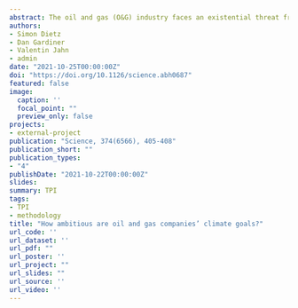 ```yaml
---
abstract: The oil and gas (O&G) industry faces an existential threat from the transition to a low-carbon economy. Companies are increasingly responding by setting greenhouse gas (GHG) emissions targets, which are presented as being compatible with this transition. Many stakeholders, including investors that own O&G companies, want to understand how ambitious these targets are. In this paper, we present a forward-looking method of estimating the life-cycle carbon emissions intensity of O&G producers based on their public disclosures, and we use it to compare companies’ targets with international climate goals. The sector is not on track. Recent trends in emissions intensity have been mostly flat. Nearly half the companies we assess have yet to set emissions targets or provide sufficient clarity on them. Of those that have set targets, most are either too shallow or too narrow. Two companies have set targets that would bring their GHG intensity below international climate goals by mid-century.
authors:
- Simon Dietz
- Dan Gardiner
- Valentin Jahn
- admin
date: "2021-10-25T00:00:00Z"
doi: "https://doi.org/10.1126/science.abh0687"
featured: false
image:
  caption: ''
  focal_point: ""
  preview_only: false
projects:
- external-project
publication: "Science, 374(6566), 405-408"
publication_short: ""
publication_types:
- "4"
publishDate: "2021-10-22T00:00:00Z"
slides: 
summary: TPI
tags:
- TPI
- methodology
title: "How ambitious are oil and gas companies’ climate goals?"
url_code: ''
url_dataset: ''
url_pdf: ""
url_poster: ''
url_project: ""
url_slides: ""
url_source: ''
url_video: ''
---
```

